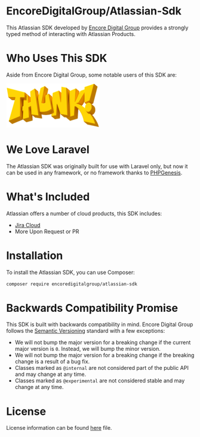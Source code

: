 # EncoreDigitalGroup/Atlassian-Sdk

This Atlassian SDK developed by [Encore Digital Group](https://github.com/EncoreDigitalGroup) provides a strongly typed method of interacting with Atlassian Products.

# Who Uses This SDK

Aside from Encore Digital Group, some notable users of this SDK are:

<a href="https://thunk.dev" target="_blank"><img src="./img/thunk.png" width="250"></a>

# We Love Laravel

The Atlassian SDK was originally built for use with Laravel only, but now it can be used in any framework, or no framework thanks to
[PHPGenesis](https://github.com/EncoreDigitalGroup/PHPGenesis).

# What's Included

Atlassian offers a number of cloud products, this SDK includes:

- [Jira Cloud](https://developer.atlassian.com/cloud/jira/platform/rest/v2/)
- More Upon Request or PR

# Installation

To install the Atlassian SDK, you can use Composer:

```bash
composer require encoredigitalgroup/atlassian-sdk
```

# Backwards Compatibility Promise

This SDK is built with backwards compatibility in mind. Encore Digital Group follows the [Semantic Versioning](https://semver.org) standard with a few exceptions:

- We will not bump the major version for a breaking change if the current major version is `0`. Instead, we will bump the minor version.
- We will not bump the major version for a breaking change if the breaking change is a result of a bug fix.
- Classes marked as `@internal` are not considered part of the public API and may change at any time.
- Classes marked as `@experimental` are not considered stable and may change at any time.

# License

License information can be found [here](https://docs.encoredigitalgroup.com/LicenseTerms/) file.
